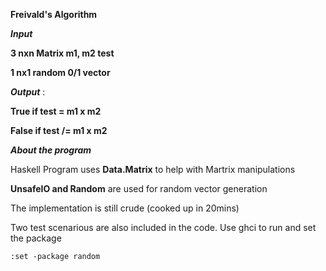 ****Freivald's Algorithm****



***Input*** 

**3 nxn Matrix m1, m2 test**  

**1 nx1 random 0/1 vector** 

***Output*** : 

**True if test = m1 x m2** 

**False if test /= m1 x m2**

***About the program***

Haskell Program uses **Data.Matrix** to help with Martrix manipulations

**UnsafeIO and Random** are used for random vector generation

The implementation is still crude (cooked up in 20mins)

Two test scenarious are also included in the code.
Use ghci  to run 
and set the package

```console
:set -package random
```
